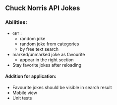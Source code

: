 ## Chuck Norris API Jokes 

### Abilities: 
 * ```GET``` :
    * random joke
    * random joke from categories
    * by free text search
 * marked/unmarked joke as favourite
    * appear in the right section 
 * Stay favorite jokes after reloading
      
#### Addition for application:     
 * Favourite jokes should be visible in search result
 * Mobile view
 * Unit tests
